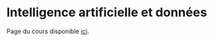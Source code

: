 # Intelligence artificielle et données

Page du cours disponible [ici](https://www.labri.fr/perso/zemmari/ia_data/).
